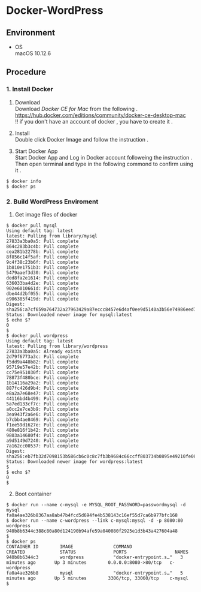 # Docker-WordPress

## Environment
* OS  
 macOS 10.12.6

## Procedure  
### 1. Install Docker
1. Download  
Download *Docker CE for Mac* from the following .  
https://hub.docker.com/editions/community/docker-ce-desktop-mac  
!! if you don't have an account of docker , you have to create it .  

2. Install  
Double click Docker Image and follow the instruction .  

3. Start Docker App  
Start Docker App and Log in Docker account followeing the instruction .  
Then open terminal and type in the following commond to confirm using it . 
~~~
$ docker info
$ docker ps
~~~

### 2. Build WordPress Enviroment  
1. Get image files of docker  
~~~
$ docker pull mysql
Using default tag: latest
latest: Pulling from library/mysql
27833a3ba0a5: Pull complete
864c283b3c4b: Pull complete
cea281b2278b: Pull complete
8f856c14f5af: Pull complete
9c4f38c23b6f: Pull complete
1b810e1751b3: Pull complete
5479aaef3d30: Pull complete
ded8fa2e1614: Pull complete
636033ba4d2e: Pull complete
902e6010661d: Pull complete
dbe44d2bf055: Pull complete
e906385f419d: Pull complete
Digest: sha256:a7cf659a764732a27963429a87eccc8457e6d4af0ee9d5140a3b56e74986eed7
Status: Downloaded newer image for mysql:latest
$ echo $?
0
$
$ docker pull wordpress
Using default tag: latest
latest: Pulling from library/wordpress
27833a3ba0a5: Already exists
2d79f6773a3c: Pull complete
f5dd9a448b82: Pull complete
95719e57e42b: Pull complete
cc75e951030f: Pull complete
78873f480bce: Pull complete
1b14116a29a2: Pull complete
887fc426d9b4: Pull complete
e8a2a7e68e47: Pull complete
44116bd4b499: Pull complete
5a7ed133cf7c: Pull complete
a0cc2e7ce3b9: Pull complete
3ea943f2a6e6: Pull complete
b7cbb4ae8469: Pull complete
f1ee59d1627e: Pull complete
480e816f1b42: Pull complete
9803a14680f4: Pull complete
a9d5149d7240: Pull complete
7a162cc00537: Pull complete
Digest: sha256:eb7fb32d7098153b586cb6c0c8c7fb3b9684c66ccff803734b0895e49210fe08
Status: Downloaded newer image for wordpress:latest
$ 
$ echo $?
0
$
~~~

2. Boot container  
~~~
$ docker run --name c-mysql -e MYSQL_ROOT_PASSWORD=passwordmysql -d mysql  
fa0a4ae326b8367aa8ab47b4fcd5d694fe4b538143c16ef55d7ca6b977bfc168  
$ docker run --name c-wordpress --link c-mysql:mysql -d -p 8080:80 wordpress  
940b8b6344c388c80a80d124190b94afe59a040080f2925e1d3b43a427604a48  
$ 
$ docker ps
CONTAINER ID        IMAGE               COMMAND                  CREATED             STATUS              PORTS                  NAMES
940b8b6344c3        wordpress           "docker-entrypoint.s…"   3 minutes ago       Up 3 minutes        0.0.0.0:8080->80/tcp   c-wordpress
fa0a4ae326b8        mysql               "docker-entrypoint.s…"   5 minutes ago       Up 5 minutes        3306/tcp, 33060/tcp    c-mysql
$
~~~

